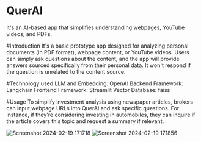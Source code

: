 # QuerAI
It's an AI-based app that simplifies understanding webpages, YouTube videos, and PDFs.

#Introduction
It's a basic prototype app designed for analyzing personal documents (in PDF format), webpage content, or YouTube videos. Users can simply ask questions about the content, and the app will provide answers sourced specifically from their personal data. It won't respond if the question is unrelated to the content source.

#Technology used
 LLM and Embedding: OpenAI
 Backend Framework: Langchain
 Frontend Framework: Streamlit
 Vector Database: faiss

 #Usage
To simplify investment analysis using newspaper articles, brokers can input webpage URLs into QuerAI and ask specific questions. For instance, if they're considering investing in automobiles, they can inquire if the article covers this topic and request a summary if relevant.

![Screenshot 2024-02-19 171718](https://github.com/VLSLOHITH/QuerAI/assets/84633352/0abea216-0329-463d-a2b9-44cd48733548)
![Screenshot 2024-02-19 171856](https://github.com/VLSLOHITH/QuerAI/assets/84633352/a8904068-e898-41e6-b5cf-da876dcfe2e7)

